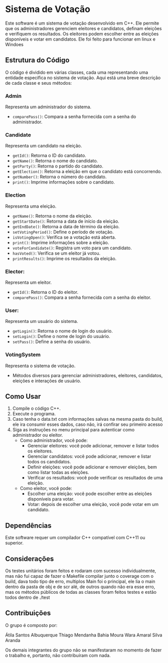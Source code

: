 # Sistema de Votação

Este software é um sistema de votação desenvolvido em C++. Ele permite que os administradores gerenciem eleitores e candidatos, definam eleições e verifiquem os resultados. Os eleitores podem escolher entre as eleições disponíveis e votar em candidatos. Ele foi feito para funcionar em linux e Windoes

## Estrutura do Código

O código é dividido em várias classes, cada uma representando uma entidade específica no sistema de votação. Aqui está uma breve descrição de cada classe e seus métodos:

### Admin

Representa um administrador do sistema.

- `comparePass()`: Compara a senha fornecida com a senha do administrador.

### Candidate

Representa um candidato na eleição.

- `getId()`: Retorna o ID do candidato.
- `getName()`: Retorna o nome do candidato.
- `getParty()`: Retorna o partido do candidato.
- `getElection()`: Retorna a eleição em que o candidato está concorrendo.
- `getNumber()`: Retorna o número do candidato.
- `print()`: Imprime informações sobre o candidato.

### Election

Representa uma eleição.

- `getName()`: Retorna o nome da eleição.
- `getStartDate()`: Retorna a data de início da eleição.
- `getEndDate()`: Retorna a data de término da eleição.
- `setVotingPeriod()`: Define o período de votação.
- `isVotingOpen()`: Verifica se a votação está aberta.
- `print()`: Imprime informações sobre a eleição.
- `voteForCandidate()`: Registra um voto para um candidato.
- `hasVoted()`: Verifica se um eleitor já votou.
- `printResults()`: Imprime os resultados da eleição.

### Elector:

Representa um eleitor.

- `getId()`: Retorna o ID do eleitor.
- `comparePass()`: Compara a senha fornecida com a senha do eleitor.

### User:

Representa um usuário do sistema.

- `getLogin()`: Retorna o nome de login do usuário.
- `setLogin()`: Define o nome de login do usuário.
- `setPass()`: Define a senha do usuário.

### VotingSystem

Representa o sistema de votação.

- Métodos diversos para gerenciar administradores, eleitores, candidatos, eleições e interações de usuário.

## Como Usar

1. Compile o código C++.
2. Execute o programa.
3. Caso tenha o data.txt com informações salvas na mesma pasta do build, ele ira consumir esses dados, caso não, irá confirar seu primeiro acesso
4. Siga as instruções no menu principal para autenticar como administrador ou eleitor.
   - Como administrador, você pode:
     - Gerenciar eleitores: você pode adicionar, remover e listar todos os eleitores.
     - Gerenciar candidatos: você pode adicionar, remover e listar todos os candidatos.
     - Definir eleições: você pode adicionar e remover eleições, bem como listar todas as eleições.
     - Verificar os resultados: você pode verificar os resultados de uma eleição.
   - Como eleitor, você pode:
     - Escolher uma eleição: você pode escolher entre as eleições disponíveis para votar.
     - Votar: depois de escolher uma eleição, você pode votar em um candidato.

## Dependências

Este software requer um compilador C++ compatível com C++11 ou superior.

## Considerações

Os testes unitários foram feitos e rodaram com sucesso individualmente, mas não fui capaz de fazer o Makefile compilar junto o coverage com o build, dava todo tipo de erro, multiplos Main foi o principal, ele lia o main dentro da pasta de obj e de scr alé, de outros quando não era esse erro, mas os métodos públicos de todas as classes foram feitos testes e estão todos dentro de ./test

## Contribuições

O grupo é composto por:

Átila Santos Albuquerque
Thiago Mendanha Bahia Moura
Wara Amaral Silva Aranda

Os demais integrantes do grupo não se manifestaram no momento de fazer o trabalho e, portanto, não contribuíram com nada.